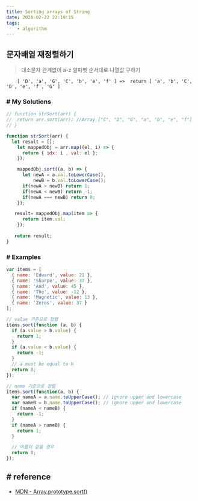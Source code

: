 ```yaml
---
title: Sorting arrays of String
date: 2020-02-22 22:19:15
tags:
    - algorithm
---
```


## 문자배열 재정렬하기 
> 대소문자 관계없이 a-z 알파벳 순서대로 나열값 구하기

```
    [ 'D', 'a', 'G', 'C', 'b', 'e', 'f' ] =>  return [ 'a', 'b', 'C', 'D', 'e', 'f', 'G' ]
```

### # My Solutions
```javascript
// function strSort(arr) {
//  return arr.sort(arr); //Array ["C", "D", "G", "a", "b", "e", "f"]
// }

function strSort(arr) {
  let result = [];
    let mappedObj = arr.map((el, i) => {
      return { idx: i , val: el };
    });

    mappedObj.sort((a, b) => {
      let newA = a.val.toLowerCase(),
          newB = b.val.toLowerCase();
      if(newA > newB) return 1;   
      if(newA < newB) return -1;   
      if(newA === newB) return 0;   
    });

   result= mappedObj.map(item => {
      return item.val;
    });
  
   return result;
}
```

### # Examples
```javascript
var items = [
  { name: 'Edward', value: 21 },
  { name: 'Sharpe', value: 37 },
  { name: 'And', value: 45 },
  { name: 'The', value: -12 },
  { name: 'Magnetic', value: 13 },
  { name: 'Zeros', value: 37 }
];

// value 기준으로 정렬
items.sort(function (a, b) {
  if (a.value > b.value) {
    return 1;
  }
  if (a.value < b.value) {
    return -1;
  }
  // a must be equal to b
  return 0;
});

// name 기준으로 정렬
items.sort(function(a, b) {
  var nameA = a.name.toUpperCase(); // ignore upper and lowercase
  var nameB = b.name.toUpperCase(); // ignore upper and lowercase
  if (nameA < nameB) {
    return -1;
  }
  if (nameA > nameB) {
    return 1;
  }

  // 이름이 같을 경우
  return 0;
});
```

## # reference
- [MDN - Array.prototype.sort()](https://developer.mozilla.org/ko/docs/Web/JavaScript/Reference/Global_Objects/Array/sort)
